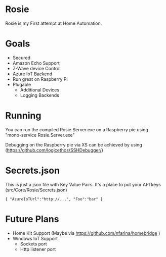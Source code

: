 Rosie
================

Rosie is my First attempt at Home Automation.

Goals
====
* Secured
* Amazon Echo Support
* Z-Wave device Control
* Azure IoT Backend
* Run great on Raspberry Pi
* Plugable 
	* Additional Devices 
	* Logging Backends

Running
===== 
You can run the compiled Rosie.Server.exe on a Raspberry pie using "mono-service Rosie.Server.exe"

Debugging on the Raspberry pie via XS can be achieved by using (https://github.com/logicethos/SSHDebugger/)

Secrets.json
===
This is just a json file with Key Value Pairs. It's a place to put your API keys (src/Core/Rosie/Secrets.json)

`{
    "AzureIoTUrl":"http://...",
	"Foo":"bar"
}`


Future Plans
===========
* Home Kit Support (Maybe via https://github.com/nfarina/homebridge )
* Windows IoT Support
	* Sockets port
	* Http listener port